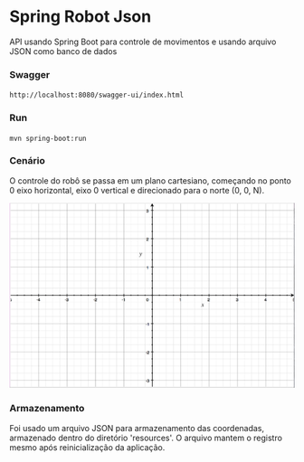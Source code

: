 # Spring Robot Json

API usando Spring Boot para controle de movimentos e usando arquivo JSON como banco de dados

### Swagger

`http://localhost:8080/swagger-ui/index.html`

### Run

`mvn spring-boot:run`

### Cenário

O controle do robô se passa em um plano cartesiano, começando no ponto 0 eixo horizontal, 
eixo 0 vertical e direcionado para o norte (0, 0, N).

![Plano cartesiano](cartesian-plan.png?raw=true)

### Armazenamento

Foi usado um arquivo JSON para armazenamento das coordenadas, armazenado dentro do diretório 'resources'. 
O arquivo mantem o registro mesmo após reinicialização da aplicação.